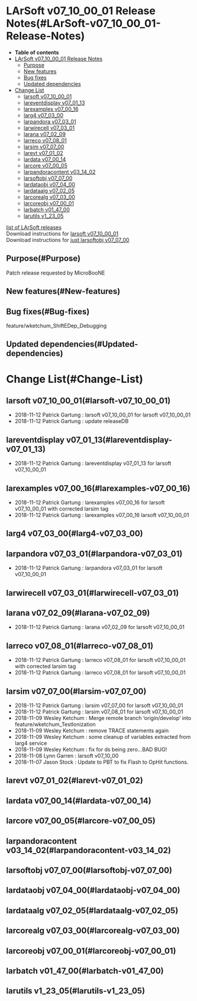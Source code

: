 LArSoft v07\_10\_00\_01 Release Notes(#LArSoft-v07_10_00_01-Release-Notes)
=============================================================================

-   **Table of contents**
-   [LArSoft v07\_10\_00\_01 Release Notes](#LArSoft-v07_10_00_01-Release-Notes)
    -   [Purpose](#Purpose)
    -   [New features](#New-features)
    -   [Bug fixes](#Bug-fixes)
    -   [Updated dependencies](#Updated-dependencies)
-   [Change List](#Change-List)
    -   [larsoft v07\_10\_00\_01](#larsoft-v07_10_00_01)
    -   [lareventdisplay v07\_01\_13](#lareventdisplay-v07_01_13)
    -   [larexamples v07\_00\_16](#larexamples-v07_00_16)
    -   [larg4 v07\_03\_00](#larg4-v07_03_00)
    -   [larpandora v07\_03\_01](#larpandora-v07_03_01)
    -   [larwirecell v07\_03\_01](#larwirecell-v07_03_01)
    -   [larana v07\_02\_09](#larana-v07_02_09)
    -   [larreco v07\_08\_01](#larreco-v07_08_01)
    -   [larsim v07\_07\_00](#larsim-v07_07_00)
    -   [larevt v07\_01\_02](#larevt-v07_01_02)
    -   [lardata v07\_00\_14](#lardata-v07_00_14)
    -   [larcore v07\_00\_05](#larcore-v07_00_05)
    -   [larpandoracontent v03\_14\_02](#larpandoracontent-v03_14_02)
    -   [larsoftobj v07\_07\_00](#larsoftobj-v07_07_00)
    -   [lardataobj v07\_04\_00](#lardataobj-v07_04_00)
    -   [lardataalg v07\_02\_05](#lardataalg-v07_02_05)
    -   [larcorealg v07\_03\_00](#larcorealg-v07_03_00)
    -   [larcoreobj v07\_00\_01](#larcoreobj-v07_00_01)
    -   [larbatch v01\_47\_00](#larbatch-v01_47_00)
    -   [larutils v1\_23\_05](#larutils-v1_23_05)

[list of LArSoft releases](LArSoft_release_list)\
Download instructions for [larsoft v07\_10\_00\_01](http://scisoft.fnal.gov/scisoft/bundles/larsoft/v07_10_00_01/larsoft-v07_10_00_01.html)\
Download instructions for [just larsoftobj v07\_07\_00](http://scisoft.fnal.gov/scisoft/bundles/larsoftobj/v07_07_00/larsoftobj-v07_07_00.html)

Purpose(#Purpose)
--------------------

Patch release requested by MicroBooNE

New features(#New-features)
------------------------------

Bug fixes(#Bug-fixes)
------------------------

feature/wketchum\_ShiftEDep\_Debugging

Updated dependencies(#Updated-dependencies)
----------------------------------------------

Change List(#Change-List)
============================

larsoft v07\_10\_00\_01(#larsoft-v07_10_00_01)
-------------------------------------------------

-   2018-11-12 Patrick Gartung : larsoft v07\_10\_00\_01 for larsoft v07\_10\_00\_01
-   2018-11-12 Patrick Gartung : update releaseDB

lareventdisplay v07\_01\_13(#lareventdisplay-v07_01_13)
----------------------------------------------------------

-   2018-11-12 Patrick Gartung : lareventdisplay v07\_01\_13 for larsoft v07\_10\_00\_01

larexamples v07\_00\_16(#larexamples-v07_00_16)
--------------------------------------------------

-   2018-11-12 Patrick Gartung : larexamples v07\_00\_16 for larsoft v07\_10\_00\_01 with corrected larsim tag
-   2018-11-12 Patrick Gartung : larexamples v07\_00\_16 larsoft v07\_10\_00\_01

larg4 v07\_03\_00(#larg4-v07_03_00)
--------------------------------------

larpandora v07\_03\_01(#larpandora-v07_03_01)
------------------------------------------------

-   2018-11-12 Patrick Gartung : larpandora v07\_03\_01 for larsoft v07\_10\_00\_01

larwirecell v07\_03\_01(#larwirecell-v07_03_01)
--------------------------------------------------

larana v07\_02\_09(#larana-v07_02_09)
----------------------------------------

-   2018-11-12 Patrick Gartung : larana v07\_02\_09 for larsoft v07\_10\_00\_01

larreco v07\_08\_01(#larreco-v07_08_01)
------------------------------------------

-   2018-11-12 Patrick Gartung : larreco v07\_08\_01 for larsoft v07\_10\_00\_01 with corrected larsim tag
-   2018-11-12 Patrick Gartung : larreco v07\_08\_01 for larsoft v07\_10\_00\_01

larsim v07\_07\_00(#larsim-v07_07_00)
----------------------------------------

-   2018-11-12 Patrick Gartung : larsim v07\_07\_00 for larsoft v07\_10\_00\_01
-   2018-11-12 Patrick Gartung : larsim v07\_08\_01 for larsoft v07\_10\_00\_01
-   2018-11-09 Wesley Ketchum : Merge remote branch ‘origin/develop’ into feature/wketchum\_TestIonization
-   2018-11-09 Wesley Ketchum : remove TRACE statements again
-   2018-11-09 Wesley Ketchum : some cleanup of variables extracted from larg4 service
-   2018-11-09 Wesley Ketchum : fix for ds being zero…BAD BUG!
-   2018-11-08 Lynn Garren : larsoft v07\_10\_00
-   2018-11-07 Jason Stock : Update to PBT to fix Flash to OpHit functions.

larevt v07\_01\_02(#larevt-v07_01_02)
----------------------------------------

lardata v07\_00\_14(#lardata-v07_00_14)
------------------------------------------

larcore v07\_00\_05(#larcore-v07_00_05)
------------------------------------------

larpandoracontent v03\_14\_02(#larpandoracontent-v03_14_02)
--------------------------------------------------------------

larsoftobj v07\_07\_00(#larsoftobj-v07_07_00)
------------------------------------------------

lardataobj v07\_04\_00(#lardataobj-v07_04_00)
------------------------------------------------

lardataalg v07\_02\_05(#lardataalg-v07_02_05)
------------------------------------------------

larcorealg v07\_03\_00(#larcorealg-v07_03_00)
------------------------------------------------

larcoreobj v07\_00\_01(#larcoreobj-v07_00_01)
------------------------------------------------

larbatch v01\_47\_00(#larbatch-v01_47_00)
--------------------------------------------

larutils v1\_23\_05(#larutils-v1_23_05)
------------------------------------------
